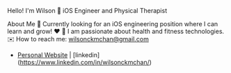 Hello! I'm Wilson 👋
iOS Engineer and Physical Therapist

About Me
 🌱 Currently looking for an iOS engineering position where I can learn and grow!
 ♥️ 💪 I am passionate about health and fitness technologies.
 ✉️ How to reach me: wilsonckmchan@gmail.com

- [Personal Website](https://wilsonckmchan.com/) | [linkedin] (https://www.linkedin.com/in/wilsonckmchan/)

<!---
wilsonckm/wilsonckm is a ✨ special ✨ repository because its `README.md` (this file) appears on your GitHub profile.
You can click the Preview link to take a look at your changes.
--->
